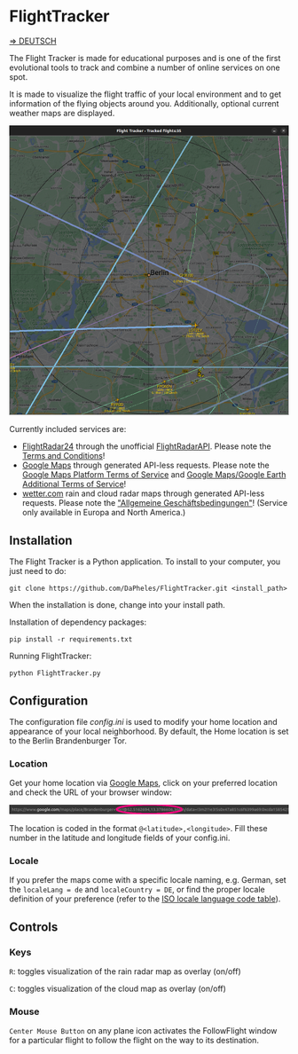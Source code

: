 # FlightTracker

[=> DEUTSCH](README_DE.md)

The Flight Tracker is made for educational purposes and is one of the first evolutional tools to track and combine a number of online services on one spot.

It is made to visualize the flight traffic of your local environment and to get information of the flying objects around you. Additionally, optional current weather maps are displayed.

![flighttracker](images/flighttracker.png)


Currently included services are:
 - [FlightRadar24](https://www.flightradar24.com) through the unofficial [FlightRadarAPI](https://github.com/JeanExtreme002/FlightRadarAPI). Please note the [Terms and Conditions](https://www.flightradar24.com/terms-and-conditions)!
 - [Google Maps](https://www.google.com/maps) through generated API-less requests. Please note the [Google Maps Platform Terms of Service](https://cloud.google.com/maps-platform/terms) and [Google Maps/Google Earth Additional Terms of Service](https://www.google.com/intl/en_US/help/terms_maps/)!
 - [wetter.com](https://www.wetter.com/) rain and cloud radar maps through generated API-less requests. Please note the ["Allgemeine Geschäftsbedingungen"](https://www.wetter.com/agb/)! (Service only available in Europa and North America.)

## Installation

The Flight Tracker is a Python application. To install to your computer, you just need to do:

```
git clone https://github.com/DaPheles/FlightTracker.git <install_path>
```

When the installation is done, change into your install path.

Installation of dependency packages:

```
pip install -r requirements.txt
```

Running FlightTracker:

```
python FlightTracker.py
```

## Configuration

The configuration file *config.ini* is used to modify your home location and appearance of your local neighborhood. By default, the Home location is set to the Berlin Brandenburger Tor.

### Location

Get your home location via [Google Maps](https://www.google.com/maps), click on your preferred location and check the URL of your browser window:

![google_maps_url](images/google_maps_url.png)

The location is coded in the format ```@<latitude>,<longitude>```. Fill these number in the latitude and longitude fields of your config.ini.

### Locale

If you prefer the maps come with a specific locale naming, e.g. German, set the ```localeLang = de``` and ```localeCountry = DE```, or find the proper locale definition of your preference (refer to the [ISO locale language code table](https://gist.github.com/eddieoz/63d839c8a20ef508cfa4fa9562632a21)).

## Controls

### Keys

```R```: toggles visualization of the rain radar map as overlay (on/off)

```C```: toggles visualization of the cloud map as overlay (on/off)

### Mouse

```Center Mouse Button``` on any plane icon activates the FollowFlight window for a particular flight to follow the flight on the way to its destination.
